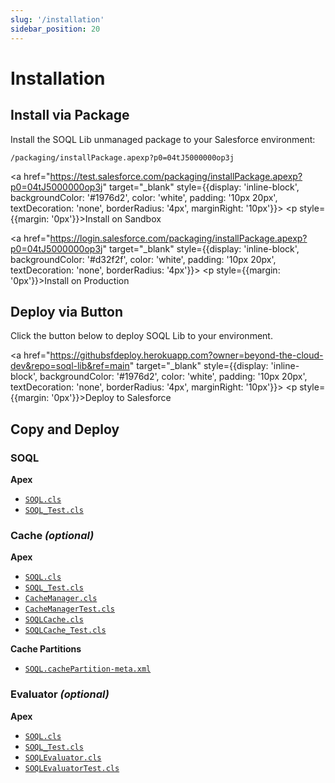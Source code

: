```yaml
---
slug: '/installation'
sidebar_position: 20
---
```


# Installation

## Install via Package

Install the SOQL Lib unmanaged package to your Salesforce environment:

`/packaging/installPackage.apexp?p0=04tJ5000000op3j`

<a href="https://test.salesforce.com/packaging/installPackage.apexp?p0=04tJ5000000op3j" target="_blank" style={{display: 'inline-block', backgroundColor: '#1976d2', color: 'white', padding: '10px 20px', textDecoration: 'none', borderRadius: '4px', marginRight: '10px'}}>
    <p style={{margin: '0px'}}>Install on Sandbox</p>
</a>

<a href="https://login.salesforce.com/packaging/installPackage.apexp?p0=04tJ5000000op3j" target="_blank" style={{display: 'inline-block', backgroundColor: '#d32f2f', color: 'white', padding: '10px 20px', textDecoration: 'none', borderRadius: '4px'}}>
    <p style={{margin: '0px'}}>Install on Production</p>
</a>

## Deploy via Button

Click the button below to deploy SOQL Lib to your environment.

<a href="https://githubsfdeploy.herokuapp.com?owner=beyond-the-cloud-dev&repo=soql-lib&ref=main" target="_blank" style={{display: 'inline-block', backgroundColor: '#1976d2', color: 'white', padding: '10px 20px', textDecoration: 'none', borderRadius: '4px', marginRight: '10px'}}>
    <p style={{margin: '0px'}}>Deploy to Salesforce</p>
</a>


## Copy and Deploy

### SOQL

**Apex**

- [`SOQL.cls`](https://github.com/beyond-the-cloud-dev/soql-lib/blob/main/force-app/main/default/classes/main/standard-soql/SOQL.cls)
- [`SOQL_Test.cls`](https://github.com/beyond-the-cloud-dev/soql-lib/blob/main/force-app/main/default/classes/main/standard-soql/SOQL_Test.cls)

### Cache _(optional)_

**Apex**

- [`SOQL.cls`](https://github.com/beyond-the-cloud-dev/soql-lib/blob/main/force-app/main/default/classes/main/standard-soql/SOQL.cls)
- [`SOQL_Test.cls`](https://github.com/beyond-the-cloud-dev/soql-lib/blob/main/force-app/main/default/classes/main/standard-soql/SOQL_Test.cls)
- [`CacheManager.cls`](https://github.com/beyond-the-cloud-dev/soql-lib/blob/main/force-app/main/default/classes/main/cached-soql/CacheManager.cls)
- [`CacheManagerTest.cls`](https://github.com/beyond-the-cloud-dev/soql-lib/blob/main/force-app/main/default/classes/main/cached-soql/CacheManagerTest.cls)
- [`SOQLCache.cls`](https://github.com/beyond-the-cloud-dev/soql-lib/blob/main/force-app/main/default/classes/main/cached-soql/SOQLCache.cls)
- [`SOQLCache_Test.cls`](https://github.com/beyond-the-cloud-dev/soql-lib/blob/main/force-app/main/default/classes/main/cached-soql/SOQLCache_Test.cls)

**Cache Partitions**

- [`SOQL.cachePartition-meta.xml`](https://github.com/beyond-the-cloud-dev/soql-lib/blob/main/force-app/main/default/cachePartitions/SOQL.cachePartition-meta.xml)

### Evaluator _(optional)_

**Apex**

- [`SOQL.cls`](https://github.com/beyond-the-cloud-dev/soql-lib/blob/main/force-app/main/default/classes/main/standard-soql/SOQL.cls)
- [`SOQL_Test.cls`](https://github.com/beyond-the-cloud-dev/soql-lib/blob/main/force-app/main/default/classes/main/standard-soql/SOQL_Test.cls)
- [`SOQLEvaluator.cls`](https://github.com/beyond-the-cloud-dev/soql-lib/blob/main/force-app/main/default/classes/main/soql-evaluator/SOQLEvaluator.cls)
- [`SOQLEvaluatorTest.cls`](https://github.com/beyond-the-cloud-dev/soql-lib/blob/main/force-app/main/default/classes/main/soql-evaluator/SOQLEvaluator_Test.cls)
